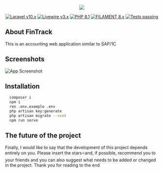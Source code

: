 
<p align="center">
  <img src="https://i.postimg.cc/0jfbBymv/logo.png" />
</p>

<p align="center">
    <a href="https://laravel.com"><img alt="Laravel v10.x" src="https://img.shields.io/badge/Laravel-v10.x-FF2D20?style=for-the-badge&logo=laravel"></a>
    <a href="https://livewire.laravel.com"><img alt="Livewire v3.x" src="https://img.shields.io/badge/Livewire-v3.x-FB70A9?style=for-the-badge"></a>
    <a href="https://php.net"><img alt="PHP 8.1" src="https://img.shields.io/badge/PHP-8.1-777BB4?style=for-the-badge&logo=php"></a>
    <a href="https://filamentadmin.com/docs/3.x/admin/installation"><img alt="FILAMENT 8.x" src="https://img.shields.io/badge/FILAMENT-3.x-EBB304?style=for-the-badge"></a>
    <a href="https://github.com/yahannes/fintrack/actions"><img alt="Tests passing" src="https://img.shields.io/badge/Tests-passing-green?style=for-the-badge&logo=github"></a>
</p>

## About FinTrack
This is an accounting web application similar to SAP/1C

## Screenshots

![App Screenshot](https://i.postimg.cc/cLsP48WH/image.png)


## Installation
```bash
  composer i 
  npm i
  ren .env.example .env
  php artisan key:generate
  php artisan migrate --seed
  npm run serve
```
    
## The future of the project
Finally, I would like to say that the development of this project depends entirely on you. Please insert the stars⭐and, if possible, recommend you to your friends and you can also suggest what needs to be added or changed in the project.
Thank you for reading to the end

